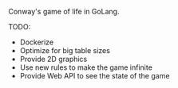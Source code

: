 Conway's game of life in GoLang.

TODO: 
- Dockerize
- Optimize for big table sizes
- Provide 2D graphics
- Use new rules to make the game infinite
- Provide Web API to see the state of the game
